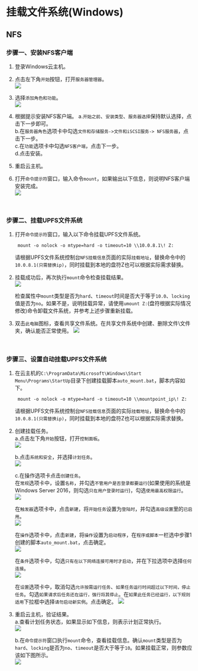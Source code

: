 # 挂载文件系统(Windows)

## NFS

### 步骤一、安装NFS客户端  

1. 登录Windows云主机。
2. 点击左下角`开始`按钮，打开`服务器管理器`。  
    ![](/images/upfs_guide/windows_mount1.png)

3. 选择`添加角色和功能`。  
    ![](/images/upfs_guide/windows_mount2.png)

4. 根据提示安装NFS客户端。
    a.`开始之前`、`安装类型`、`服务器选择`保持默认选择，点击下一步即可。  
    b.在`服务器角色`选项卡中勾选`文件和存储服务->文件和iSCSI服务-> NFS服务器`，点击下一步。  
    c.在`功能`选项卡中勾选`NFS客户端`，点击下一步。  
    d.点击安装。  

5. 重启云主机。

6. 打开`命令提示符`窗口，输入命令`mount`，如果输出以下信息，则说明NFS客户端安装完成。  
    ![](/images/upfs_guide/windows_mount3.png)

<br/>

### 步骤二、挂载UPFS文件系统  
1. 打开`命令提示符`窗口，输入以下命令挂载UPFS文件系统。

        mount -o nolock -o mtype=hard -o timeout=10 \\10.0.8.1\! Z:

    请根据UPFS文件系统控制台`NFS挂载信息`页面的实际`挂载地址`，替换命令中的`10.0.8.1(只需替换ip)`，同时挂载到本地的盘符Z也可以根据实际需求替换。

2. 挂载成功后，再次执行`mount`命令检查挂载结果。  
    ![](/images/upfs_guide/windows_mount4.png)

    检查属性中`mount`类型是否为`hard`、`timeout`时间是否大于等于`10.0`、`locking`值是否为`no`。如果不是，说明挂载异常，请使用`umount Z:`(盘符根据实际情况修改)命令卸载文件系统，并参考上述步骤重新挂载。

3. 双击`此电脑`图标，查看共享文件系统。在共享文件系统中创建、删除文件\文件夹，确认能否正常使用。
    ![](/images/upfs_guide/windows_mount5.png)

<br/>

### 步骤三、设置自动挂载UPFS文件系统  

1. 在云主机的`C:\ProgramData\Microsoft\Windows\Start Menu\Programs\StartUp`目录下创建挂载脚本`auto_mount.bat`，脚本内容如下。

        mount -o nolock -o mtype=hard -o timeout=10 \\mountpoint_ip\! Z:

    请根据UPFS文件系统控制台`NFS挂载信息`页面的实际`挂载地址`，替换命令中的`10.0.8.1(只需替换ip)`，同时挂载到本地的盘符Z也可以根据实际需求替换。

2. 创建挂载任务。  
    a.点击左下角`开始`按钮，打开`控制面板`。  
    ![](/images/upfs_guide/windows_mount6.png)

    b.点击`系统和安全`，并选择`计划任务`。  
    ![](/images/upfs_guide/windows_mount7.png)

    c.在操作选项卡点击`创建任务`。  
    在`常规`选项卡中，设置`名称`，并勾选`不管用户是否登录都要运行`(如果使用的系统是Windows Server 2016，则勾选`只在用户登录时运行`)，勾选`使用最高权限运行`。 
    ![](/images/upfs_guide/windows_mount8.png)

    在`触发器`选项卡中，点击`新建`，将`开始任务`设置为`登陆时`，并勾选`高级设置`里的`已启用`。  
    ![](/images/upfs_guide/windows_mount9.png)

    在`操作`选项卡中，点击`新建`，将`操作`设置为`启动程序`，在`程序或脚本`一栏选中步骤1创建的脚本`auto_mount.bat`，点击确定。  
    ![](/images/upfs_guide/windows_mount10.png)

    在`条件`选项卡中，勾选`只有在以下网络连接可用时才启动`，并在下拉选项中选择`任何连接`。  
    ![](/images/upfs_guide/windows_mount11.png)

    在`设置`选项卡中，取消勾选`允许按需运行任务`、`如果任务运行时间超过以下时间，停止任务`。勾选`如果请求后任务还在运行，强行将其停止`。在`如果此任务已经运行，以下规则适用`下拉框中选择`请勿启动新实例`。点击确定。
    ![](/images/upfs_guide/windows_mount12.png)

3. 重启云主机，验证结果。  
     a.查看计划任务状态，如果显示如下信息，则表示计划正常执行。  
     ![](/images/upfs_guide/windows_mount13.png)

     b.在`命令提示符`窗口执行`mount`命令，查看挂载信息。确认`mount`类型是否为`hard`、`locking`是否为`no`、`timeout`是否大于等于`10`。如果挂载正常，则参数应该如下图所示。  
    ![](/images/upfs_guide/windows_mount14.png)
